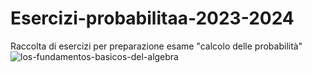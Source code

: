 # Esercizi-probabilitaa-2023-2024
Raccolta di esercizi per preparazione esame "calcolo delle probabilità"
![los-fundamentos-basicos-del-algebra](https://github.com/CarloDaRomadev/Esercizi-probabilitaa-2023-2024/assets/135441131/77b8666f-9e20-49b1-b4f8-edec699b75d2)
